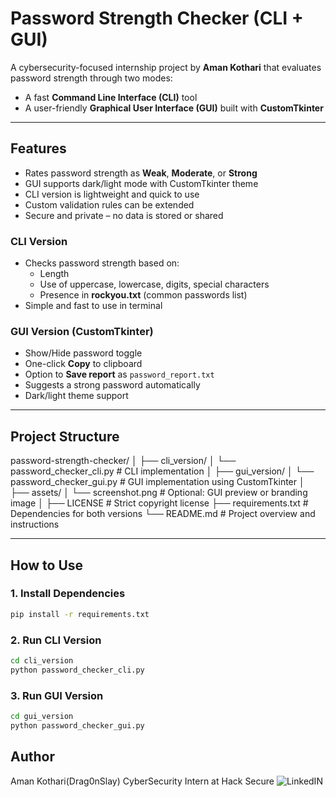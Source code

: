 # Password Strength Checker (CLI + GUI)

A cybersecurity-focused internship project by **Aman Kothari** that evaluates password strength through two modes:
- A fast **Command Line Interface (CLI)** tool
- A user-friendly **Graphical User Interface (GUI)** built with **CustomTkinter**

---

## Features

- Rates password strength as **Weak**, **Moderate**, or **Strong**
- GUI supports dark/light mode with CustomTkinter theme
- CLI version is lightweight and quick to use
- Custom validation rules can be extended
- Secure and private – no data is stored or shared

### CLI Version
- Checks password strength based on:
  - Length
  - Use of uppercase, lowercase, digits, special characters
  - Presence in **rockyou.txt** (common passwords list)
- Simple and fast to use in terminal

### GUI Version (CustomTkinter)
- Show/Hide password toggle
- One-click **Copy** to clipboard
- Option to **Save report** as `password_report.txt`
- Suggests a strong password automatically
- Dark/light theme support

---

## Project Structure

password-strength-checker/
│
├── cli_version/
│   └── password_checker_cli.py           # CLI implementation
│
├── gui_version/
│   └── password_checker_gui.py           # GUI implementation using CustomTkinter
│
├── assets/
│   └── screenshot.png                    # Optional: GUI preview or branding image
│
├── LICENSE                               # Strict copyright license
├── requirements.txt                      # Dependencies for both versions
└── README.md                             # Project overview and instructions

---

## How to Use

### 1. Install Dependencies

```bash
pip install -r requirements.txt
```

### 2. Run CLI Version
```bash
cd cli_version
python password_checker_cli.py
```

### 3. Run GUI Version
```bash
cd gui_version
python password_checker_gui.py
```

## Author
Aman Kothari(Drag0nSlay)
CyberSecurity Intern at Hack Secure
![LinkedIN][def]

[def]: https://www.linkedin.com/in/aman-kothari-995944274/